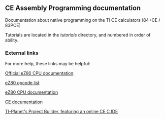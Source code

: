 ## CE Assembly Programming documentation

Documentation about native programming on the TI CE calculators (84+CE / 83PCE)

Tutorials are located in the *tutorials* directory, and numbered in order of ability.

### External links

For more help, these links may be helpful:

[Official eZ80 CPU documentation](http://www.zilog.com/docs/um0077.pdf)

[eZ80 opcode list](http://mdfs.net/Docs/Comp/eZ80/OpList)

[eZ80 CPU documentation](http://z80.ukl.me/ez80/notes.html)

[CE documentation](http://wikiti.brandonw.net/index.php?title=Calculator_Documentation#TI-84_Plus_CE.5B-T.5D.2C_TI-83_Premium_CE)

[TI-Planet's Project Builder, featuring an online CE C IDE](https://tiplanet.org/pb/)
